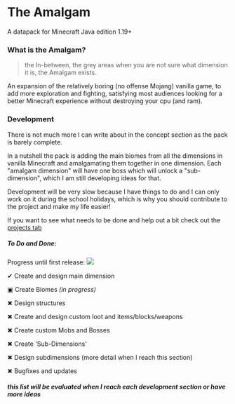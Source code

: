 
# The Amalgam


A datapack for Minecraft Java edition 1.19+

### What is the Amalgam?
> the In-between, the grey areas when you are not sure what dimension it is, the Amalgam exists.

An expansion of the relatively boring (no offense Mojang) vanilla game, to add more exploration and fighting, satisfying most audiences looking for a better Minecraft experience without destroying your cpu (and ram).


<!--
If someone could rephrase this and add more info that would be good
-->

### Development

There is not much more I can write about in the concept section as the pack is barely complete.

In a nutshell the pack is adding the main biomes from all the dimensions in vanilla Minecraft and amalgamating them together in one dimension. Each "amalgam dimension" will have one boss which will unlock a "sub-dimension", which I am still developing ideas for that.

Development will be very slow because I have things to do and I can only work on it during the school holidays, which is why you should contribute to the project and make my life easier!

If you want to see what needs to be done and help out a bit check out the [projects tab](https://github.com/Coosanta17/Amalgam/projects?query=is%3Aopen)

##### To Do and Done:

Progress until first release: ![](https://geps.dev/progress/20)

  ✔ Create and design main dimension
  
  ▣ Create Biomes *(in progress)*
  
  ✖ Design structures
  
  ✖ Create and design custom loot and items/blocks/weapons
  
  ✖ Create custom Mobs and Bosses
  
  ✖ Create 'Sub-Dimensions'
  
  ✖ Design subdimensions (more detail when I reach this section)
  
  ✖ Bugfixes and updates

##### *this list will be evaluated when I reach each development section or have more ideas*

<!--
here is notes on how to do foldable sections

```
<details>
<summary><b>My section header in bold</b></summary>

Any folded content here. It requires an empty line just above it.

</details>
```

-->
